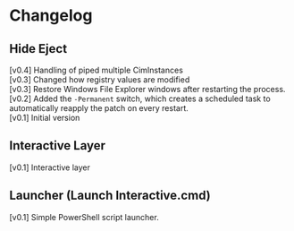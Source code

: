 # Changelog

## Hide Eject

[v0.4] Handling of piped multiple CimInstances  
[v0.3] Changed how registry values are modified  
[v0.3] Restore Windows File Explorer windows after restarting the process.  
[v0.2] Added the `-Permanent` switch, which creates a scheduled task to automatically reapply the patch on every restart.  
[v0.1] Initial version

## Interactive Layer

[v0.1] Interactive layer

## Launcher (Launch Interactive.cmd)

[v0.1] Simple PowerShell script launcher.
